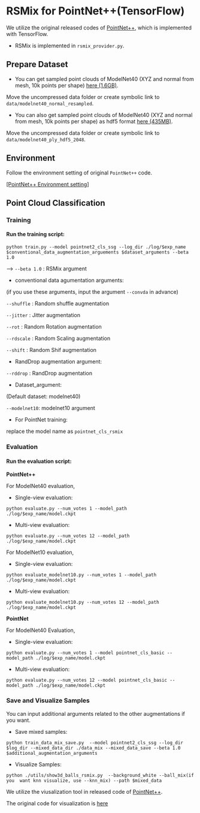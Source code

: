 # RSMix for PointNet++(TensorFlow)
We utilize the original released codes of [PointNet++](https://github.com/charlesq34/pointnet2/), which is implemented with TensorFlow.

* RSMix is implemented in `rsmix_provider.py`.

## Prepare Dataset
* You can get sampled point clouds of ModelNet40 (XYZ and normal from mesh, 10k points per shape) <a href="https://shapenet.cs.stanford.edu/media/modelnet40_normal_resampled.zip">here (1.6GB)</a>. 

Move the uncompressed data folder or create symbolic link to `data/modelnet40_normal_resampled`.

* You can also get sampled point clouds of ModelNet40 (XYZ and normal from mesh, 10k points per shape) as hdf5 format <a href="https://shapenet.cs.stanford.edu/media/modelnet40_ply_hdf5_2048.zip">here (435MB)</a>.

Move the uncompressed data folder or create symbolic link to `data/modelnet40_ply_hdf5_2048`.

## Environment
Follow the environment setting of original `PointNet++` code.

[[PointNet++ Environment setting]](https://github.com/charlesq34/pointnet2/blob/master/README.md)

## Point Cloud Classification
### Training
#### Run the training script:

```
python train.py --model pointnet2_cls_ssg --log_dir ./log/$exp_name $conventional_data_augmentation_arguements $dataset_arguments --beta 1.0
```
--> `--beta 1.0` : RSMix argument

* conventional data agumentation arguments:

(if you use these arguments, input the argument `--convda` in advance)

`--shuffle` : Random shuffle augmentation

`--jitter` : Jitter augmentation

`--rot` : Random Rotation augmentation

`--rdscale` : Random Scaling augmentation

`--shift` : Random Shif augmentation

* RandDrop augmentation argument:

`--rddrop` : RandDrop augmentation

* Dataset_argument:

(Default dataset: modelnet40)

`--modelnet10`: modelnet10 argument

* For PointNet training:

replace the model name as `pointnet_cls_rsmix`



### Evaluation

#### Run the evaluation script:

**PointNet++**

For ModelNet40 evaluation,

- Single-view evaluation:
```
python evaluate.py --num_votes 1 --model_path ./log/$exp_name/model.ckpt
```

- Multi-view evaluation:
```
python evaluate.py --num_votes 12 --model_path ./log/$exp_name/model.ckpt
```

For ModelNet10 evaluation,

- Single-view evaluation:
```
python evaluate_modelnet10.py --num_votes 1 --model_path ./log/$exp_name/model.ckpt
```

- Multi-view evaluation:
```
python evaluate_modelnet10.py --num_votes 12 --model_path ./log/$exp_name/model.ckpt
```


**PointNet**

For ModelNet40 Evaluation,

- Single-view evaluation:
```
python evaluate.py --num_votes 1 --model pointnet_cls_basic --model_path ./log/$exp_name/model.ckpt
```

- Multi-view evaluation:
```
python evaluate.py --num_votes 12 --model pointnet_cls_basic --model_path ./log/$exp_name/model.ckpt
```





### Save and Visualize Samples

You can input additional arguments related to the other augmentations if you want.

- Save mixed samples:
```
python train_data_mix_save.py  --model pointnet2_cls_ssg --log_dir $log_dir --mixed_data_dir ./data_mix --mixed_data_save --beta 1.0 $additional_augmentation_arguments
```

- Visualize Samples:
```
python ./utils/show3d_balls_rsmix.py  --background_white --ball_mix(if you  want knn visualize, use --knn_mix) --path $mixed_data 
```
We utilize the viusalization tool in released code of [PointNet++](https://github.com/charlesq34/pointnet2/).

The original code for visualization is <a href="http://github.com/fanhqme/PointSetGeneration">here</a>